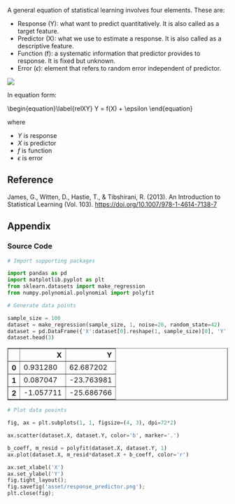 A general equation of statistical learning involves four elements.  These are:

- Response (Y): what want to predict quantitatively. It is also called as a target feature.
- Predictor (X): what we use to estimate a response. It is also called as a descriptive feature.
- Function (f): a systematic information that predictor provides to response. It is fixed but unknown. 
- Error ($\epsilon$): element that refers to random error independent of predictor.

![](assets/image/20190620/response_predictor.png)

In equation form:

\begin{equation}\label{relXY}
Y = f(X) + \epsilon
\end{equation}

where

- $Y$ is response
- $X$ is predictor
- $f$ is function 
- $\epsilon$ is error

## Reference

James, G., Witten, D., Hastie, T., & Tibshirani, R. (2013). An Introduction to Statistical Learning (Vol. 103). https://doi.org/10.1007/978-1-4614-7138-7

## Appendix

### Source Code


```python
# Import supporting packages

import pandas as pd
import matplotlib.pyplot as plt
from sklearn.datasets import make_regression
from numpy.polynomial.polynomial import polyfit
```


```python
# Generate data points

sample_size = 100
dataset = make_regression(sample_size, 1, noise=20, random_state=42)
dataset = pd.DataFrame({'X':dataset[0].reshape(1, sample_size)[0], 'Y':dataset[1]})
dataset.head(3)
```




<div>
<style scoped>
    .dataframe tbody tr th:only-of-type {
        vertical-align: middle;
    }

    .dataframe tbody tr th {
        vertical-align: top;
    }

    .dataframe thead th {
        text-align: right;
    }
</style>
<table border="1" class="dataframe">
  <thead>
    <tr style="text-align: right;">
      <th></th>
      <th>X</th>
      <th>Y</th>
    </tr>
  </thead>
  <tbody>
    <tr>
      <th>0</th>
      <td>0.931280</td>
      <td>62.687202</td>
    </tr>
    <tr>
      <th>1</th>
      <td>0.087047</td>
      <td>-23.763981</td>
    </tr>
    <tr>
      <th>2</th>
      <td>-1.057711</td>
      <td>-25.686766</td>
    </tr>
  </tbody>
</table>
</div>




```python
# Plot data pooints

fig, ax = plt.subplots(1, 1, figsize=(4, 3), dpi=72*2)

ax.scatter(dataset.X, dataset.Y, color='b', marker='.')

b_coeff, m_resid = polyfit(dataset.X, dataset.Y, 1)
ax.plot(dataset.X, m_resid*dataset.X + b_coeff, color='r')

ax.set_xlabel('X')
ax.set_ylabel('Y')
fig.tight_layout();
fig.savefig('asset/response_predictor.png');
plt.close(fig);
```
